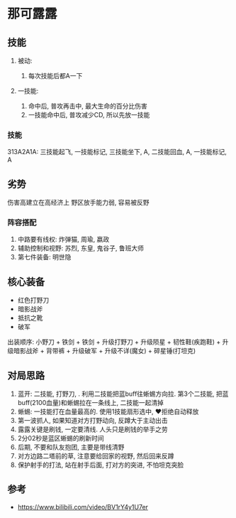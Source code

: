 # 那可露露


## 技能
1. 被动:
   1. 每次技能后都A一下

2. 一技能: 
   1. 命中后, 普攻再击中, 最大生命的百分比伤害
   2. 一技能命中后, 普攻减少CD, 所以先放一技能


### 技能
313A2A1A: 三技能起飞, 一技能标记, 三技能坐下, A, 二技能回血, A, 一技能标记, A


## 劣势
伤害高建立在高经济上
野区放手能力弱, 容易被反野

### 阵容搭配
1. 中路要有线权: 炸弹猫, 周瑜, 嬴政
2. 辅助控制和视野: 苏烈, 东皇, 鬼谷子, 鲁班大师
3. 第七件装备: 明世隐


## 核心装备
- 红色打野刀
- 暗影战斧
- 抵抗之靴
- 破军

出装顺序:
小野刀 + 铁剑 + 铁剑 + 升级打野刀 + 升级陨星 + 韧性鞋(疾跑鞋) + 升级暗影战斧 + 背带裤 + 升级破军 + 升级不详(魔女) + 碎星锤(打坦克)


## 对局思路
1. 蓝开: 二技能, 打野刀, . 利用二技能把蓝buff往蜥蜴方向拉. 第3个二技能, 把蓝buff(2100血量)和蜥蜴拉在一条线上, 二技能一起清掉
2. 蜥蜴: 一技能打在血量最高的. 使用1技能扇形选中, ❤️拒绝自动释放
3. 第一波抓人, 如果知道对方打野动向, 反蹲大于主动出击
4. 露露关键是刷钱, 一定要清线. 人头只是刷钱的举手之劳
5. 2分02秒是蓝区蜥蜴的刷新时间
6. 后期, 不要和队友抱团, 主要是带线清野
7. 对方边路二塔前的草, 注意要给回家的视野, 然后回来反蹲
8. 保护射手的打法, 站在射手后面, 打对方的突进, 不怕坦克突脸

## 参考
- https://www.bilibili.com/video/BV1rY4y1U7er